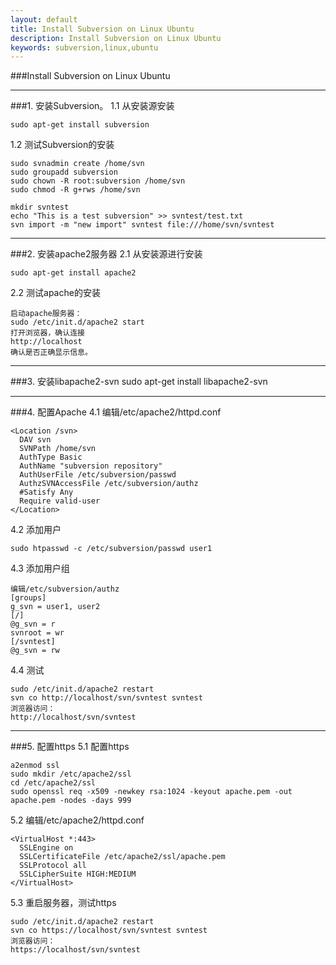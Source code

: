 ```yaml
---
layout: default
title: Install Subversion on Linux Ubuntu
description: Install Subversion on Linux Ubuntu
keywords: subversion,linux,ubuntu
---
```


###Install Subversion on Linux Ubuntu

___
###1. 安装Subversion。
1.1 从安装源安装

    sudo apt-get install subversion

1.2 测试Subversion的安装

    sudo svnadmin create /home/svn
    sudo groupadd subversion
    sudo chown -R root:subversion /home/svn
    sudo chmod -R g+rws /home/svn

    mkdir svntest
    echo "This is a test subversion" >> svntest/test.txt
    svn import -m "new import" svntest file:///home/svn/svntest

___
###2. 安装apache2服务器
2.1 从安装源进行安装

    sudo apt-get install apache2 

2.2 测试apache的安装

    启动apache服务器：
    sudo /etc/init.d/apache2 start
    打开浏览器，确认连接
    http://localhost
    确认是否正确显示信息。

___
###3. 安装libapache2-svn
    sudo apt-get install libapache2-svn 

___
###4. 配置Apache
4.1 编辑/etc/apache2/httpd.conf

    <Location /svn>
      DAV svn
      SVNPath /home/svn
      AuthType Basic
      AuthName "subversion repository"
      AuthUserFile /etc/subversion/passwd
      AuthzSVNAccessFile /etc/subversion/authz
      #Satisfy Any 
      Require valid-user
    </Location>

4.2 添加用户

    sudo htpasswd -c /etc/subversion/passwd user1

4.3 添加用户组

    编辑/etc/subversion/authz
    [groups]
    g_svn = user1, user2    
    [/]
    @g_svn = r
    svnroot = wr    
    [/svntest]
    @g_svn = rw

4.4 测试

    sudo /etc/init.d/apache2 restart
    svn co http://localhost/svn/svntest svntest
    浏览器访问：
    http://localhost/svn/svntest

___
###5. 配置https
5.1 配置https

    a2enmod ssl
    sudo mkdir /etc/apache2/ssl
    cd /etc/apache2/ssl
    sudo openssl req -x509 -newkey rsa:1024 -keyout apache.pem -out apache.pem -nodes -days 999 

5.2 编辑/etc/apache2/httpd.conf

    <VirtualHost *:443>
      SSLEngine on
      SSLCertificateFile /etc/apache2/ssl/apache.pem
      SSLProtocol all
      SSLCipherSuite HIGH:MEDIUM
    </VirtualHost>

5.3 重启服务器，测试https

    sudo /etc/init.d/apache2 restart
    svn co https://localhost/svn/svntest svntest
    浏览器访问：
    https://localhost/svn/svntest


